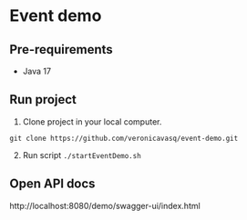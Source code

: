 # Event demo

## Pre-requirements
 - Java 17

## Run project
1. Clone project in your local computer.
```
git clone https://github.com/veronicavasq/event-demo.git
```

2. Run script `./startEventDemo.sh`

## Open API docs
http://localhost:8080/demo/swagger-ui/index.html
